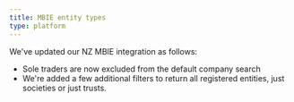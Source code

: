 ```yaml
---
title: MBIE entity types
type: platform
---
```


We've updated our NZ MBIE integration as follows:

* Sole traders are now excluded from the default company search
* We're added a few additional filters to return all registered entities, just societies or just trusts.